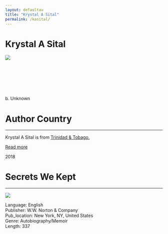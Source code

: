 ```yaml
---
layout: defaultau
title: "Krystal A Sital"
permalink: /kasital/
---
```

<!-- partial:index.partial.html -->
<div class="content">
    <h1>Krystal A Sital</h1>
    <div class="quote">
        <div><img src="https://www.parents.com/thmb/-W1iPL4orO1ZjxBtIGcjw-OWHw0=/1392x1978/filters:fill(auto,1)/Krystal-Sital-1535235a024b439782b9e41f806debf9.jpg" class="logo"></div>
    </div>
    <div class="timeline">
        <div style="padding-bottom:100px;"></div>
        <div class="block">
            <div class="date right"><p class="right">b. Unknown</p></div>
            <div class="dot"></div>
            <div class="left first">
            <div class="author_country">
                <h1>Author Country</h1><hr>
            <div class="aclocation"><p>Krystal A Sital is from <a href="{{ site.baseurl }}/3">Trinidad & Tobago.</a></p></div>
              <div class="acreadmore">  <a href="NA" target="_blank">Read more</a></div>
            </div>
            </div>
        </div>
        <div class="block">
            <div class="date left"><p class="left">2018</p></div>
            <div class="dot"></div>
            <div class="right">
                <h1>Secrets We Kept</h1><hr>
                <p><img src="https://encrypted-tbn3.gstatic.com/images?q=tbn:ANd9GcQ28KTljt49pLVZdbc50-jKP8OKTXwOzo3fk1LN5_QLT0Tca49F"></p>
                <p>
                Language: English<br/>
                Publisher: W.W. Norton & Company<br/>
                Pub_location: New York, NY, United States<br/>
                Genre: Autobiography/Memoir<br/>
                Length: 337</p>
            </div>
        </div>
</div>
  <!-- partial -->
<script src='https://cdnjs.cloudflare.com/ajax/libs/jquery/3.1.1/jquery.min.js'></script><script  src="{{ site.baseurl }}/assets/js/authorscript.js"></script>